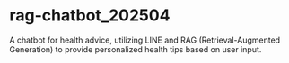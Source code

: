 # rag-chatbot_202504
A chatbot for health advice, utilizing LINE and RAG (Retrieval-Augmented Generation) to provide personalized health tips based on user input.
